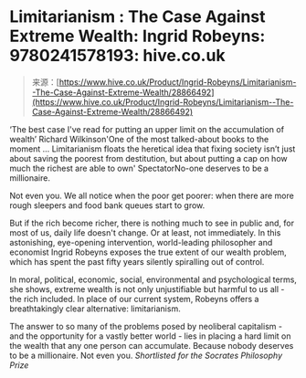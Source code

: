 <!--yml
category: 未分类
date: 2024-05-27 14:32:12
-->

# Limitarianism : The Case Against Extreme Wealth: Ingrid Robeyns: 9780241578193: hive.co.uk

> 来源：[https://www.hive.co.uk/Product/Ingrid-Robeyns/Limitarianism--The-Case-Against-Extreme-Wealth/28866492](https://www.hive.co.uk/Product/Ingrid-Robeyns/Limitarianism--The-Case-Against-Extreme-Wealth/28866492)

‘The best case I've read for putting an upper limit on the accumulation of wealth’ Richard Wilkinson'One of the most talked-about books to the moment … Limitarianism floats the heretical idea that fixing society isn’t just about saving the poorest from destitution, but about putting a cap on how much the richest are able to own' SpectatorNo-one deserves to be a millionaire.

Not even you. We all notice when the poor get poorer: when there are more rough sleepers and food bank queues start to grow.

But if the rich become richer, there is nothing much to see in public and, for most of us, daily life doesn't change. Or at least, not immediately. In this astonishing, eye-opening intervention, world-leading philosopher and economist Ingrid Robeyns exposes the true extent of our wealth problem, which has spent the past fifty years silently spiralling out of control.

In moral, political, economic, social, environmental and psychological terms, she shows, extreme wealth is not only unjustifiable but harmful to us all - the rich included. In place of our current system, Robeyns offers a breathtakingly clear alternative: limitarianism.

The answer to so many of the problems posed by neoliberal capitalism - and the opportunity for a vastly better world - lies in placing a hard limit on the wealth that any one person can accumulate. Because nobody deserves to be a millionaire. Not even you. *Shortlisted for the Socrates Philosophy Prize*